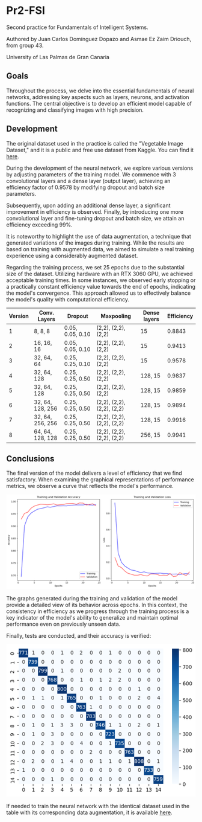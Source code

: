 # Pr2-FSI
Second practice for Fundamentals of Intelligent Systems.

Authored by Juan Carlos Domínguez Dopazo and Asmae Ez Zaim Driouch, from group 43.

University of Las Palmas de Gran Canaria


## Goals

Throughout the process, we delve into the essential fundamentals of neural networks, addressing key aspects such as layers, neurons, and activation functions. The central objective is to develop an efficient model capable of recognizing and classifying images with high precision.

## Development

The original dataset used in the practice is called the "Vegetable Image Dataset," and it is a public and free use dataset from Kaggle. You can find it [here](https://www.kaggle.com/datasets/misrakahmed/vegetable-image-dataset).

During the development of the neural network, we explore various versions by adjusting parameters of the training model. We commence with 3 convolutional layers and a dense layer (output layer), achieving an efficiency factor of 0.9578 by modifying dropout and batch size parameters. 

Subsequently, upon adding an additional dense layer, a significant improvement in efficiency is observed. Finally, by introducing one more convolutional layer and fine-tuning dropout and batch size, we attain an efficiency exceeding 99%.

It is noteworthy to highlight the use of data augmentation, a technique that generated variations of the images during training. While the results are based on training with augmented data, we aimed to simulate a real training experience using a considerably augmented dataset.

Regarding the training process, we set 25 epochs due to the substantial size of the dataset. Utilizing hardware with an RTX 3060 GPU, we achieved acceptable training times. In some instances, we observed early stopping or a practically constant efficiency value towards the end of epochs, indicating the model's convergence. This approach allowed us to effectively balance the model's quality with computational efficiency.

| Version | Conv. Layers | Dropout | Maxpooling | Dense layers | Efficiency |
| --- | ------------ | ------- | ---------- | ------------ | ---------- |
| 1   | 8, 8, 8            | 0.05, 0.05, 0.10    | (2,2), (2,2), (2,2)     | 15          | 0.8843     |
| 2   | 16, 16, 16          | 0.05, 0.05, 0.10    | (2,2), (2,2), (2,2)      | 15           | 0.9413     |
| 3   | 32, 64, 64           | 0.25, 0.25, 0.10    | (2,2), (2,2), (2,2)     |  15           | 0.9578     |
| 4   | 32, 64, 128           | 0.25, 0.25, 0.50    | (2,2), (2,2), (2,2)      | 128, 15          | 0.9837     |
| 5   | 32, 64, 128          | 0.25, 0.25, 0.50    | (2,2), (2,2), (2,2)      | 128, 15          | 0.9859     |
| 6   | 32, 64, 128, 256           | 0.25, 0.25, 0.50    | (2,2), (2,2), (2,2), (2,2)      | 128, 15    | 0.9894     |
| 7   | 32, 64, 256, 256          | 0.25, 0.25, 0.50   | (2,2), (2,2), (2,2), (2,2)     | 128, 15     | 0.9916     |
| 8   | 64, 64, 128, 128           | 0.25, 0.25, 0.50   | (2,2), (2,2), (2,2), (2,2)     | 256, 15          | 0.9941     |


## Conclusions
The final version of the model delivers a level of efficiency that we find satisfactory. When examining the graphical representations of performance metrics, we observe a curve that reflects the model's performance. 

![Output curves](output_curves.png)

The graphs generated during the training and validation of the model provide a detailed view of its behavior across epochs. In this context, the consistency in efficiency as we progress through the training process is a key indicator of the model's ability to generalize and maintain optimal performance even on previously unseen data.

Finally, tests are conducted, and their accuracy is verified:

![Output tests](output_tests.png)

If needed to train the neural network with the identical dataset used in the table with its corresponding data augmentation, it is available [here](https://alumnosulpgc-my.sharepoint.com/:u:/g/personal/juan_dominguez113_alu_ulpgc_es/EXnoJ80Be-9CoQKoFEwPYBwBV3GM1fqbAJAzmI2F25f6VA?e=DESfXl).
